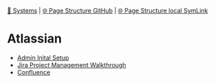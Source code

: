 [📁 Systems](../systems.md) | [🌐 Page Structure GitHub](/2cu.atlassian.net/wiki/spaces/CCU/pages/300000072/atlassian.md) | [🌐 Page Structure local SymLink](./atlassian.page.md)

# Atlassian

- [Admin Inital Setup](./atlassian/admin-inital-setup.md)
- [Jira Project Management Walkthrough](./atlassian/jira-project-management-walkthrough.md)
- [Confluence](./atlassian/confluence.md)
